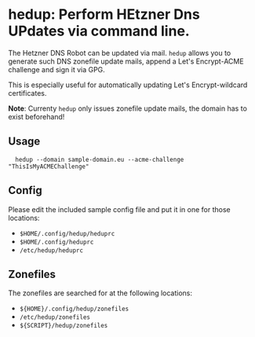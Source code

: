 # hedup: Perform HEtzner Dns UPdates via command line.

The Hetzner DNS Robot can be updated via mail. `hedup` allows you to generate
such DNS zonefile update mails, append a Let's Encrypt-ACME challenge and sign
it via GPG.

This is especially useful for automatically updating Let's Encrypt-wildcard
certificates.

**Note**: Currenty `hedup` only issues zonefile update mails, the domain has to
exist beforehand!


## Usage
```
  hedup --domain sample-domain.eu --acme-challenge "ThisIsMyACMEChallenge"
```

## Config
Please edit the included sample config file and put it in one for those
locations:

* `$HOME/.config/hedup/heduprc`
* `$HOME/.config/heduprc`
* `/etc/hedup/heduprc`


## Zonefiles

The zonefiles are searched for at the following locations:
  * `${HOME}/.config/hedup/zonefiles`
  * `/etc/hedup/zonefiles`
  * `${SCRIPT}/hedup/zonefiles`


